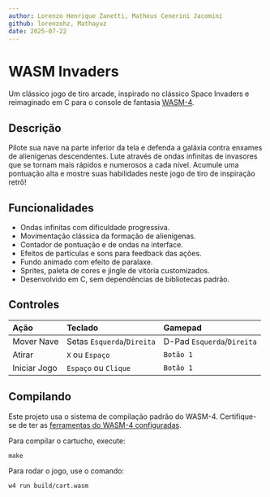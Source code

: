 ```yaml
---
author: Lorenzo Henrique Zanetti, Matheus Cenerini Jacomini
github: lorenzohz, Mathayuz
date: 2025-07-22
---
```


# WASM Invaders

Um clássico jogo de tiro arcade, inspirado no clássico Space Invaders e reimaginado em C para o console de fantasia [WASM-4](https://wasm4.org).


## Descrição

Pilote sua nave na parte inferior da tela e defenda a galáxia contra enxames de alienígenas descendentes. Lute através de ondas infinitas de invasores que se tornam mais rápidos e numerosos a cada nível. Acumule uma pontuação alta e mostre suas habilidades neste jogo de tiro de inspiração retrô!

## Funcionalidades

-   Ondas infinitas com dificuldade progressiva.
-   Movimentação clássica da formação de alienígenas.
-   Contador de pontuação e de ondas na interface.
-   Efeitos de partículas e sons para feedback das ações.
-   Fundo animado com efeito de paralaxe.
-   Sprites, paleta de cores e jingle de vitória customizados.
-   Desenvolvido em C, sem dependências de bibliotecas padrão.

## Controles

| Ação          | Teclado                | Gamepad            |
| :------------ | :--------------------- | :----------------- |
| Mover Nave    | Setas `Esquerda`/`Direita` | D-Pad `Esquerda`/`Direita` |
| Atirar        | `X` ou `Espaço`        | `Botão 1`          |
| Iniciar Jogo  | `Espaço` ou `Clique`   | `Botão 1`          |

## Compilando

Este projeto usa o sistema de compilação padrão do WASM-4. Certifique-se de ter as [ferramentas do WASM-4 configuradas](https://wasm4.org/docs/getting-started/setup?code-lang=c#quickstart).

Para compilar o cartucho, execute:

```shell
make
```

Para rodar o jogo, use o comando:

```shell
w4 run build/cart.wasm
```
